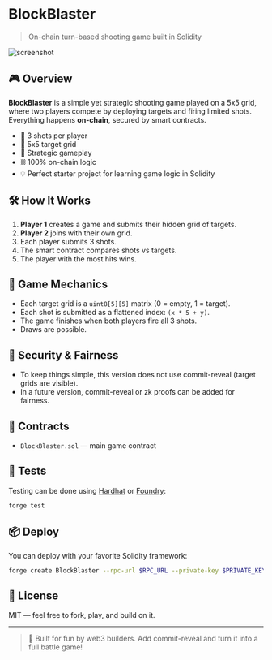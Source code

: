 # BlockBlaster

> On-chain turn-based shooting game built in Solidity

![screenshot](https://dummyimage.com/600x200/000/fff&text=BlockBlaster+on-chain+game)

## 🎮 Overview
**BlockBlaster** is a simple yet strategic shooting game played on a 5x5 grid, where two players compete by deploying targets and firing limited shots. Everything happens **on-chain**, secured by smart contracts.

- 🔫 3 shots per player  
- 🎯 5x5 target grid   
- 🧠 Strategic gameplay   
- ⛓️ 100% on-chain logic     
- 💡 Perfect starter project for learning game logic in Solidity  

## 🛠️ How It Works  
1. **Player 1** creates a game and submits their hidden grid of targets.
2. **Player 2** joins with their own grid.
3. Each player submits 3 shots.
4. The smart contract compares shots vs targets.
5. The player with the most hits wins.

## 🧱 Game Mechanics
- Each target grid is a `uint8[5][5]` matrix (0 = empty, 1 = target).
- Each shot is submitted as a flattened index: `(x * 5 + y)`.
- The game finishes when both players fire all 3 shots.
- Draws are possible.

## 🔐 Security & Fairness
- To keep things simple, this version does not use commit-reveal (target grids are visible).
- In a future version, commit-reveal or zk proofs can be added for fairness.

## 📄 Contracts
- `BlockBlaster.sol` — main game contract

## 🧪 Tests
Testing can be done using [Hardhat](https://hardhat.org/) or [Foundry](https://book.getfoundry.sh/):

```bash
forge test
```

## 📦 Deploy
You can deploy with your favorite Solidity framework:

```bash
forge create BlockBlaster --rpc-url $RPC_URL --private-key $PRIVATE_KEY
```

## 📘 License
MIT — feel free to fork, play, and build on it.

---

> 💬 Built for fun by web3 builders. Add commit-reveal and turn it into a full battle game!
